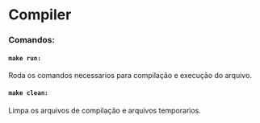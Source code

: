 # Compiler
### Comandos:

#### ```make run:``` 

Roda os comandos necessarios para compilação e execução do arquivo.

#### ``` make clean: ```

Limpa os arquivos de compilação e arquivos temporarios.
